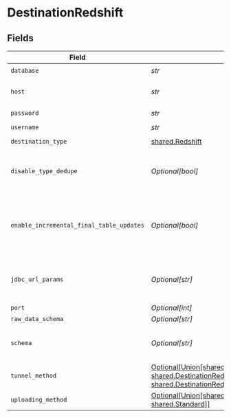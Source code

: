 # DestinationRedshift


## Fields

| Field                                                                                                                                                                                                                                                                              | Type                                                                                                                                                                                                                                                                               | Required                                                                                                                                                                                                                                                                           | Description                                                                                                                                                                                                                                                                        | Example                                                                                                                                                                                                                                                                            |
| ---------------------------------------------------------------------------------------------------------------------------------------------------------------------------------------------------------------------------------------------------------------------------------- | ---------------------------------------------------------------------------------------------------------------------------------------------------------------------------------------------------------------------------------------------------------------------------------- | ---------------------------------------------------------------------------------------------------------------------------------------------------------------------------------------------------------------------------------------------------------------------------------- | ---------------------------------------------------------------------------------------------------------------------------------------------------------------------------------------------------------------------------------------------------------------------------------- | ---------------------------------------------------------------------------------------------------------------------------------------------------------------------------------------------------------------------------------------------------------------------------------- |
| `database`                                                                                                                                                                                                                                                                         | *str*                                                                                                                                                                                                                                                                              | :heavy_check_mark:                                                                                                                                                                                                                                                                 | Name of the database.                                                                                                                                                                                                                                                              |                                                                                                                                                                                                                                                                                    |
| `host`                                                                                                                                                                                                                                                                             | *str*                                                                                                                                                                                                                                                                              | :heavy_check_mark:                                                                                                                                                                                                                                                                 | Host Endpoint of the Redshift Cluster (must include the cluster-id, region and end with .redshift.amazonaws.com)                                                                                                                                                                   |                                                                                                                                                                                                                                                                                    |
| `password`                                                                                                                                                                                                                                                                         | *str*                                                                                                                                                                                                                                                                              | :heavy_check_mark:                                                                                                                                                                                                                                                                 | Password associated with the username.                                                                                                                                                                                                                                             |                                                                                                                                                                                                                                                                                    |
| `username`                                                                                                                                                                                                                                                                         | *str*                                                                                                                                                                                                                                                                              | :heavy_check_mark:                                                                                                                                                                                                                                                                 | Username to use to access the database.                                                                                                                                                                                                                                            |                                                                                                                                                                                                                                                                                    |
| `destination_type`                                                                                                                                                                                                                                                                 | [shared.Redshift](../../models/shared/redshift.md)                                                                                                                                                                                                                                 | :heavy_check_mark:                                                                                                                                                                                                                                                                 | N/A                                                                                                                                                                                                                                                                                |                                                                                                                                                                                                                                                                                    |
| `disable_type_dedupe`                                                                                                                                                                                                                                                              | *Optional[bool]*                                                                                                                                                                                                                                                                   | :heavy_minus_sign:                                                                                                                                                                                                                                                                 | Disable Writing Final Tables. WARNING! The data format in _airbyte_data is likely stable but there are no guarantees that other metadata columns will remain the same in future versions                                                                                           |                                                                                                                                                                                                                                                                                    |
| `enable_incremental_final_table_updates`                                                                                                                                                                                                                                           | *Optional[bool]*                                                                                                                                                                                                                                                                   | :heavy_minus_sign:                                                                                                                                                                                                                                                                 | When enabled your data will load into your final tables incrementally while your data is still being synced. When Disabled (the default), your data loads into your final tables once at the end of a sync. Note that this option only applies if you elect to create Final tables |                                                                                                                                                                                                                                                                                    |
| `jdbc_url_params`                                                                                                                                                                                                                                                                  | *Optional[str]*                                                                                                                                                                                                                                                                    | :heavy_minus_sign:                                                                                                                                                                                                                                                                 | Additional properties to pass to the JDBC URL string when connecting to the database formatted as 'key=value' pairs separated by the symbol '&'. (example: key1=value1&key2=value2&key3=value3).                                                                                   |                                                                                                                                                                                                                                                                                    |
| `port`                                                                                                                                                                                                                                                                             | *Optional[int]*                                                                                                                                                                                                                                                                    | :heavy_minus_sign:                                                                                                                                                                                                                                                                 | Port of the database.                                                                                                                                                                                                                                                              | 5439                                                                                                                                                                                                                                                                               |
| `raw_data_schema`                                                                                                                                                                                                                                                                  | *Optional[str]*                                                                                                                                                                                                                                                                    | :heavy_minus_sign:                                                                                                                                                                                                                                                                 | The schema to write raw tables into                                                                                                                                                                                                                                                |                                                                                                                                                                                                                                                                                    |
| `schema`                                                                                                                                                                                                                                                                           | *Optional[str]*                                                                                                                                                                                                                                                                    | :heavy_minus_sign:                                                                                                                                                                                                                                                                 | The default schema tables are written to if the source does not specify a namespace. Unless specifically configured, the usual value for this field is "public".                                                                                                                   | public                                                                                                                                                                                                                                                                             |
| `tunnel_method`                                                                                                                                                                                                                                                                    | [Optional[Union[shared.DestinationRedshiftNoTunnel, shared.DestinationRedshiftSSHKeyAuthentication, shared.DestinationRedshiftPasswordAuthentication]]](../../models/shared/destinationredshiftsshtunnelmethod.md)                                                                 | :heavy_minus_sign:                                                                                                                                                                                                                                                                 | Whether to initiate an SSH tunnel before connecting to the database, and if so, which kind of authentication to use.                                                                                                                                                               |                                                                                                                                                                                                                                                                                    |
| `uploading_method`                                                                                                                                                                                                                                                                 | [Optional[Union[shared.AWSS3Staging, shared.Standard]]](../../models/shared/uploadingmethod.md)                                                                                                                                                                                    | :heavy_minus_sign:                                                                                                                                                                                                                                                                 | The way data will be uploaded to Redshift.                                                                                                                                                                                                                                         |                                                                                                                                                                                                                                                                                    |
